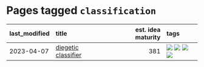 # Pages tagged `classification`

|last_modified|title|est. idea maturity|tags
|:---|:---|---:|:---|
|2023-04-07|[diegetic classifier](../diegetic-classifier.md)|381|[![](https://img.shields.io/badge/tag-audio-c9145c)](../tags/audio.md) [![](https://img.shields.io/badge/tag-classification-7ffa70)](../tags/classification.md) [![](https://img.shields.io/badge/tag-experimental-b08442)](../tags/experimental.md) [![](https://img.shields.io/badge/tag-text2audio-418eb4)](../tags/text2audio.md)|